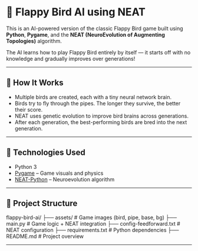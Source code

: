 # 🐤 Flappy Bird AI using NEAT

This is an AI-powered version of the classic Flappy Bird game built using **Python**, **Pygame**, and the **NEAT (NeuroEvolution of Augmenting Topologies)** algorithm.

The AI learns how to play Flappy Bird entirely by itself — it starts off with no knowledge and gradually improves over generations!

---

## 🚀 How It Works

- Multiple birds are created, each with a tiny neural network brain.
- Birds try to fly through the pipes. The longer they survive, the better their score.
- NEAT uses genetic evolution to improve bird brains across generations.
- After each generation, the best-performing birds are bred into the next generation.

---

## 🧠 Technologies Used

- Python 3
- [Pygame](https://www.pygame.org/) – Game visuals and physics
- [NEAT-Python](https://neat-python.readthedocs.io/) – Neuroevolution algorithm

---

## 📁 Project Structure

flappy-bird-ai/
├── assets/                  # Game images (bird, pipe, base, bg)
├── main.py                  # Game logic + NEAT integration
├── config-feedforward.txt   # NEAT configuration
├── requirements.txt         # Python dependencies
├── README.md                # Project overview

---
